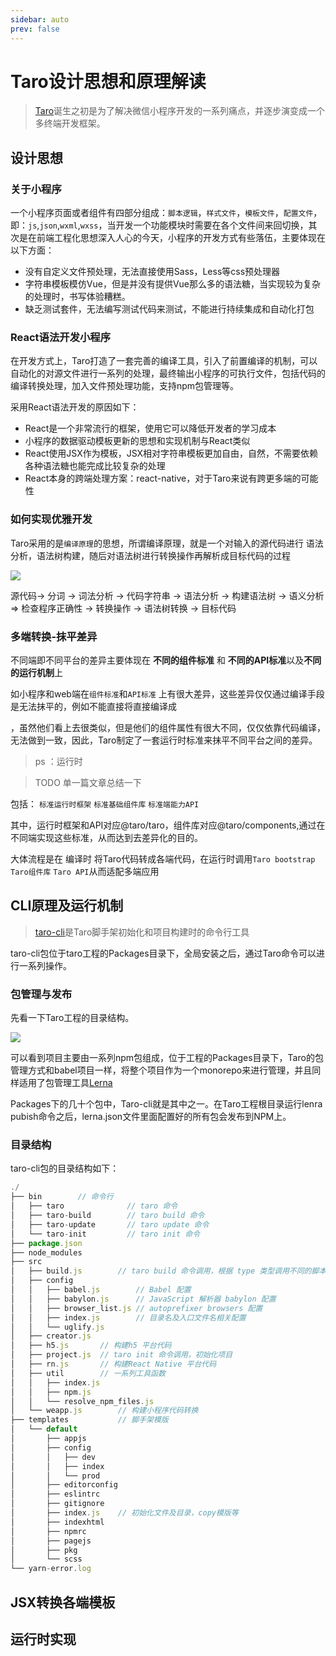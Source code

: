 ```yaml
---
sidebar: auto
prev: false
---
```




# Taro设计思想和原理解读

> [Taro](https://taro.aotu.io/)诞生之初是为了解决微信小程序开发的一系列痛点，并逐步演变成一个多终端开发框架。

## 设计思想
### 关于小程序

一个小程序页面或者组件有四部分组成：`脚本逻辑`，`样式文件`，`模板文件`，`配置文件`，即：`js`,`json`,`wxml`,`wxss`，当开发一个功能模块时需要在各个文件间来回切换，其次是在前端工程化思想深入人心的今天，小程序的开发方式有些落伍，主要体现在以下方面：
* 没有自定义文件预处理，无法直接使用Sass，Less等css预处理器
* 字符串模板模仿Vue，但是并没有提供Vue那么多的语法糖，当实现较为复杂的处理时，书写体验糟糕。
* 缺乏测试套件，无法编写测试代码来测试，不能进行持续集成和自动化打包

### React语法开发小程序

在开发方式上，Taro打造了一套完善的编译工具，引入了前置编译的机制，可以自动化的对源文件进行一系列的处理，最终输出小程序的可执行文件，包括代码的编译转换处理，加入文件预处理功能，支持npm包管理等。

采用React语法开发的原因如下：
* React是一个非常流行的框架，使用它可以降低开发者的学习成本
* 小程序的数据驱动模板更新的思想和实现机制与React类似
* React使用JSX作为模板，JSX相对字符串模板更加自由，自然，不需要依赖各种语法糖也能完成比较复杂的处理
* React本身的跨端处理方案：react-native，对于Taro来说有跨更多端的可能性

### 如何实现优雅开发

Taro采用的是`编译原理`的思想，所谓编译原理，就是一个对输入的源代码进行 语法分析，语法树构建，随后对语法树进行转换操作再解析成目标代码的过程

![](https://user-gold-cdn.xitu.io/2018/10/8/1665182480dfc020?imageView2/0/w/1280/h/960/format/webp/ignore-error/1)

源代码-> 分词  -> 词法分析  -> 代码字符串  -> 语法分析  -> 构建语法树  -> 语义分析 => 检查程序正确性 -> 转换操作 -> 语法树转换  -> 目标代码

### 多端转换-抹平差异

不同端即不同平台的差异主要体现在 **不同的组件标准**  和 **不同的API标准**以及**不同的运行机制**上

如小程序和web端在`组件标准`和`API标准` 上有很大差异，这些差异仅仅通过编译手段是无法抹平的，例如不能直接将<View>直接编译成<div>，虽然他们看上去很类似，但是他们的组件属性有很大不同，仅仅依靠代码编译，无法做到一致，因此，Taro制定了一套运行时标准来抹平不同平台之间的差异。

> ps ：运行时 

> TODO 单一篇文章总结一下


包括： `标准运行时框架`  `标准基础组件库`  `标准端能力API` 

其中，运行时框架和API对应@taro/taro，组件库对应@taro/components,通过在不同端实现这些标准，从而达到去差异化的目的。

大体流程是在 编译时 将Taro代码转成各端代码，在运行时调用`Taro bootstrap` `Taro组件库`  `Taro API`从而适配多端应用

## CLI原理及运行机制


> [taro-cli](https://www.npmjs.com/package/@tarojs/cli)是Taro脚手架初始化和项目构建时的命令行工具

taro-cli包位于taro工程的Packages目录下，全局安装之后，通过Taro命令可以进行一系列操作。

### 包管理与发布

先看一下Taro工程的目录结构。

![](https://s2.ax1x.com/2019/05/19/EvAe58.png)

可以看到项目主要由一系列npm包组成，位于工程的Packages目录下，Taro的包管理方式和babel项目一样，将整个项目作为一个monorepo来进行管理，并且同样适用了包管理工具[Lerna](https://github.com/lerna/lerna)

Packages下的几十个包中，Taro-cli就是其中之一。在Taro工程根目录运行lenra pubish命令之后，lerna.json文件里面配置好的所有包会发布到NPM上。

### 目录结构

taro-cli包的目录结构如下：
```js
./
├── bin        // 命令行
│   ├── taro              // taro 命令
│   ├── taro-build        // taro build 命令
│   ├── taro-update       // taro update 命令
│   └── taro-init         // taro init 命令
├── package.json
├── node_modules
├── src
│   ├── build.js        // taro build 命令调用，根据 type 类型调用不同的脚本
│   ├── config
│   │   ├── babel.js        // Babel 配置
│   │   ├── babylon.js      // JavaScript 解析器 babylon 配置
│   │   ├── browser_list.js // autoprefixer browsers 配置
│   │   ├── index.js        // 目录名及入口文件名相关配置
│   │   └── uglify.js
│   ├── creator.js
│   ├── h5.js       // 构建h5 平台代码
│   ├── project.js  // taro init 命令调用，初始化项目
│   ├── rn.js       // 构建React Native 平台代码
│   ├── util        // 一系列工具函数
│   │   ├── index.js
│   │   ├── npm.js
│   │   └── resolve_npm_files.js
│   └── weapp.js        // 构建小程序代码转换
├── templates           // 脚手架模版
│   └── default
│       ├── appjs
│       ├── config
│       │   ├── dev
│       │   ├── index
│       │   └── prod
│       ├── editorconfig
│       ├── eslintrc
│       ├── gitignore
│       ├── index.js    // 初始化文件及目录，copy模版等
│       ├── indexhtml
│       ├── npmrc
│       ├── pagejs
│       ├── pkg
│       └── scss
└── yarn-error.log
```


## JSX转换各端模板

## 运行时实现

